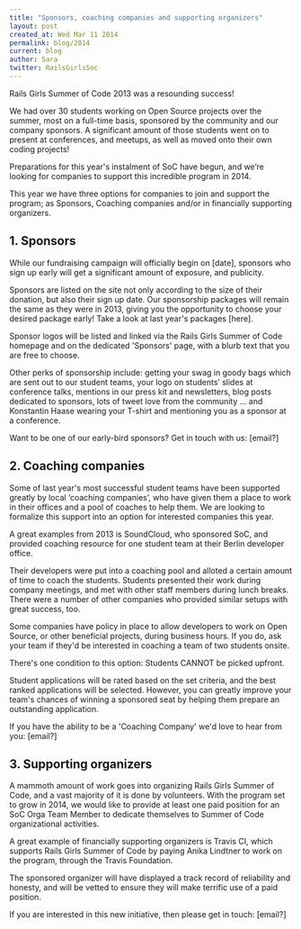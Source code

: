 ```yaml
---
title: "Sponsors, coaching companies and supporting organizers"
layout: post
created_at: Wed Mar 11 2014
permalink: blog/2014
current: blog
author: Sara
twitter: RailsGirlsSoc
---
```



Rails Girls Summer of Code 2013 was a resounding success!

We had over 30 students working on Open Source projects over the summer, most
on a full-time basis, sponsored by the community and our company sponsors. A
significant amount of those students went on to present at conferences, and
meetups, as well as moved onto their own coding projects!

Preparations for this year's instalment of SoC have begun, and we’re looking
for companies to support this incredible program in 2014.

This year we have three options for companies to join and support the program;
as Sponsors, Coaching companies and/or in financially supporting organizers.

## 1. Sponsors

While our fundraising campaign will officially begin on [date], sponsors who
sign up early will get a significant amount of exposure, and publicity.

Sponsors are listed on the site not only according to the size of their
donation, but also their sign up date. Our sponsorship packages will remain the
same as they were in 2013, giving you the opportunity to choose your desired
package early! Take a look at last year's packages [here].

Sponsor logos will be listed and linked via the Rails Girls Summer of Code
homepage and on the dedicated 'Sponsors' page, with a blurb text that you are
free to choose.

Other perks of sponsorship include: getting your swag in goody bags which are
sent out to our student teams, your logo on students’ slides at conference
talks, mentions in our press kit and newsletters, blog posts dedicated to
sponsors, lots of tweet love from the community ... and Konstantin Haase
wearing your T-shirt and mentioning you as a sponsor at a conference.

Want to be one of our early-bird sponsors? Get in touch with us: [email?]

## 2. Coaching companies

Some of last year's most successful student teams have been supported greatly
by local ‘coaching companies’, who have given them a place to work in their
offices and a pool of coaches to help them. We are looking to formalize this
support into an option for interested companies this year.

A great examples from 2013 is SoundCloud, who sponsored SoC, and provided
coaching resource for one student team at their Berlin developer office.

Their developers were put into a coaching pool and alloted a certain amount of
time to coach the students. Students presented their work during company
meetings, and met with other staff members during lunch breaks. There were a
number of other companies who provided similar setups with great success, too.

Some companies have policy in place to allow developers to work on Open Source,
or other beneficial projects, during business hours. If you do, ask your team
if they'd be interested in coaching a team of two students onsite.

There's one condition to this option: Students CANNOT be picked upfront.

Student applications will be rated based on the set criteria, and the best
ranked applications will be selected. However, you can greatly improve your
team's chances of winning a sponsored seat by helping them prepare an
outstanding application.

If you have the ability to be a 'Coaching Company' we'd love to hear from you:
[email?]

## 3. Supporting organizers

A mammoth amount of work  goes into organizing Rails Girls Summer of Code, and
a vast majority of it is done by volunteers. With the program set to grow in
2014, we would like to provide at least one paid position for an SoC Orga Team
Member to dedicate themselves to Summer of Code organizational activities.

A great example of financially supporting organizers is Travis CI, which
supports Rails Girls Summer of Code by paying Anika Lindtner to work on the
program, through the Travis Foundation.

The sponsored organizer will have displayed a track record of reliability and
honesty, and will be vetted to ensure they will make terrific use of a paid
position.

If you are interested in this new initiative, then please get in touch:
[email?]


